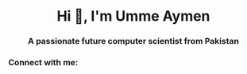 <h1 align="center">Hi 👋, I'm Umme Aymen</h1>
<h3 align="center">A passionate future computer scientist from Pakistan</h3>

<h3 align="left">Connect with me:</h3>
<p align="left">
</p>

